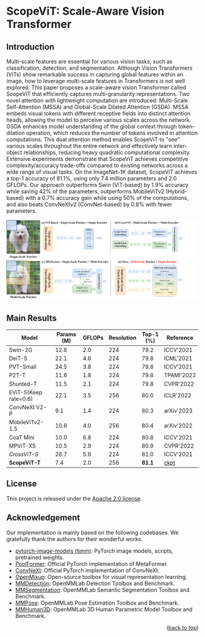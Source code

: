 # ScopeViT: Scale-Aware Vision Transformer

## Introduction
Multi-scale features are essential for various vision tasks, such as classification, detection, and segmentation. Although Vision Transformers (ViTs) show remarkable success in capturing global features within an image, how to leverage multi-scale features in Transformers is not well explored. This paper proposes a scale-aware vision Transformer called ScopeViT that efficiently captures multi-granularity representations. Two novel attention with lightweight computation are introduced: Multi-Scale Self-Attention (MSSA) and Global-Scale Dilated Attention (GSDA). MSSA embeds visual tokens with different receptive fields into distinct attention heads, allowing the model to perceive various scales across the network. GSDA enhances model understanding of the global context through token-dilation operation, which reduces the number of tokens involved in attention computations. This dual attention method enables ScopeViT to "see" various scales throughout the entire network and effectively learn inter-object relationships, reducing heavy quadratic computational complexity. Extensive experiments demonstrate that ScopeViT achieves competitive complexity/accuracy trade-offs compared to existing networks across a wide range of visual tasks. On the ImageNet-1K dataset, ScopeViT achieves a top-1 accuracy of 81.1%, using only 7.4 million parameters and 2.0 GFLOPs. Our approach outperforms Swin (ViT-based) by 1.9% accuracy while saving 42% of the parameters, outperforms MobileViTv2 (Hybrid-based) with a 0.7% accuracy gain while using 50% of the computations, and also beats ConvNeXtv2 (ConvNet-based) by 0.8% with fewer parameters.

![CoFi](./models/demo/ScopeViT.png)

## Main Results
| Model                              | Params (M) | GFLOPs | Resolution | Top-1 (%) | Reference |
|------------------------------------|------------|--------|------------|-----------|-----------|
| Swin-2G         | 12.8       | 2.0    | 224        | 79.2      | ICCV'2021    |
| DeiT-S   | 22.1       | 4.6    | 224        | 79.8      | ICML'2021    |
| PVT-Small   | 24.5       | 3.8    | 224        | 79.8      | ICCV'2021    |
| P2T-T             | 11.6       | 1.8    | 224        | 79.8      | TPAMI'2022   |
| Shunted-T    | 11.5       | 2.1    | 224        | 79.8      | CVPR'2022    |
| EViT-S(Keep rate=0.6) | 22.1 | 3.5 | 256      | 80.0      | ICLR'2022    |
| ConvNeXt V2-P | 9.1      | 1.4    | 224        | 80.3      | arXiv'2023   |
| MobileViTv2-1.5 | 10.6 | 4.0 | 256      | 80.4      | arXiv'2022   |
| CoaT Mini          | 10.0       | 6.8    | 224        | 80.8      | ICCV'2021    |
| MPViT-XS       | 10.5       | 2.9    | 224        | 80.9      | CVPR'2022    |
| *CrossViT-S* | 26.7     | 5.6    | 224        | 81.0      | ICCV'2021    |
| **ScopeViT-T** | 7.4        | 2.0    | 256        | **81.1**  |    [ckpt](https://github.com/xuesongnie/ScopeViT/releases/download/v1.0.0/scopevit_tiny.pth)    |

## License

This project is released under the [Apache 2.0 license](LICENSE).

## Acknowledgement

Our implementation is mainly based on the following codebases. We gratefully thank the authors for their wonderful works.

- [pytorch-image-models (timm)](https://github.com/rwightman/pytorch-image-models): PyTorch image models, scripts, pretrained weights.
- [PoolFormer](https://github.com/sail-sg/poolformer): Official PyTorch implementation of MetaFormer.
- [ConvNeXt](https://github.com/facebookresearch/ConvNeXt): Official PyTorch implementation of ConvNeXt.
- [OpenMixup](https://github.com/Westlake-AI/openmixup): Open-source toolbox for visual representation learning.
- [MMDetection](https://github.com/open-mmlab/mmdetection): OpenMMLab Detection Toolbox and Benchmark.
- [MMSegmentation](https://github.com/open-mmlab/mmsegmentation): OpenMMLab Semantic Segmentation Toolbox and Benchmark.
- [MMPose](https://github.com/open-mmlab/mmpose): OpenMMLab Pose Estimation Toolbox and Benchmark.
- [MMHuman3D](https://github.com/open-mmlab/mmhuman3d): OpenMMLab 3D Human Parametric Model Toolbox and Benchmark.


<p align="right">(<a href="#top">back to top</a>)</p>
